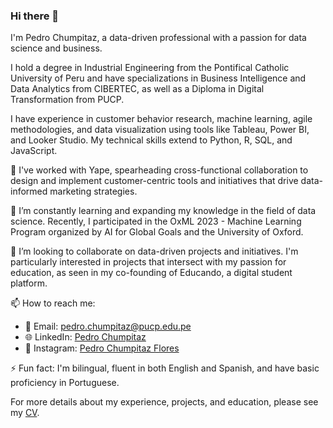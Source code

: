 ### Hi there 👋

I'm Pedro Chumpitaz, a data-driven professional with a passion for data science and business. 

I hold a degree in Industrial Engineering from the Pontifical Catholic University of Peru and have specializations in Business Intelligence and Data Analytics from CIBERTEC, as well as a Diploma in Digital Transformation from PUCP. 

I have experience in customer behavior research, machine learning, agile methodologies, and data visualization using tools like Tableau, Power BI, and Looker Studio. My technical skills extend to Python, R, SQL, and JavaScript.

🔭 I've worked with Yape, spearheading cross-functional collaboration to design and implement customer-centric tools and initiatives that drive data-informed marketing strategies.

🌱 I’m constantly learning and expanding my knowledge in the field of data science. Recently, I participated in the OxML 2023 - Machine Learning Program organized by AI for Global Goals and the University of Oxford.

👯 I’m looking to collaborate on data-driven projects and initiatives. I'm particularly interested in projects that intersect with my passion for education, as seen in my co-founding of Educando, a digital student platform.

📫 How to reach me: 
- 📧 Email: pedro.chumpitaz@pucp.edu.pe
- 🌐 LinkedIn: [Pedro Chumpitaz](https://www.linkedin.com/in/pedrochumpitaz)
- 📸 Instagram: [Pedro Chumpitaz Flores](https://www.instagram.com/pedrochumpitazflores/)

⚡ Fun fact: I'm bilingual, fluent in both English and Spanish, and have basic proficiency in Portuguese.

For more details about my experience, projects, and education, please see my [CV](https://drive.google.com/file/d/1ioF46eELetjLy8FpaMRCynE2mTSTM44K/view?usp=sharing).
